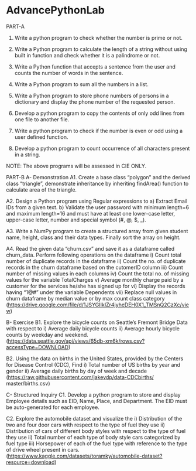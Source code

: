 # AdvancePythonLab
PART-A

1.	Write a python program to check whether the number is prime or not. 

2.	Write a Python program to calculate the length of a string without using built in function and check whether it is a palindrome or not.

3.	Write a Python function that accepts a sentence from the user and counts the number of words in the sentence.

4.	Write a Python program to sum all the numbers in a list.

5.	Write a Python program to store phone numbers of persons in a dictionary and display the phone number of the requested person.

6.	Develop a python program to copy the contents of only odd lines from one file to another file.

7.	Write a python program to check if the number is even or odd using a user defined function.

8.	Develop a python program to count occurrence of all characters present in a string.

NOTE: The above programs will be assessed in CIE ONLY.

PART-B
A- Demonstration
A1. Create a base class “polygon” and the derived class “triangle”, demonstrate inheritance by inheriting findArea() function to calculate area of the triangle. 

A2. Design a Python program using Regular expressions to
        a)	Extract Email IDs from a given text.
        b)	Validate the user password with minimum length=6 and maximum length=16 and must have at least one lower-case letter, upper-case letter, number and special symbol (#, @, $, _).    

A3. Write a NumPy program to create a structured array from given student name, height, class and their data types. Finally sort the array on height.

A4. Read the given data “churn.csv” and save it as a dataframe called churn_data. Perform following operations on the dataframe i) Count total number of duplicate records in the dataframe ii) Count the no. of duplicate records in the churn dataframe based on the cutomerID column iii) Count number of missing values in each columns iv) Count the total no. of missing values for the variable TotalCharges  v) Average monthly charge paid by a customer for the services he/she has signed up for vi) Display the records having “1@#” under the variable Dependents  vii) Replace null values in churn dataframe by median value or by max count class category    (https://drive.google.com/file/d/1JSYGIIkIZr4jyheDEH0X1_TMSnQ2CzXc/view)

B- Exercise
B1. Explore the bicycle counts on Seattle’s Fremont Bridge Data with respect to i) Average daily bicycle counts ii) Average hourly bicycle counts by weekday and weekend.  
   (https://data.seattle.gov/api/views/65db-xm6k/rows.csv?accessType=DOWNLOAD)

B2. Using the data on births in the United States, provided by the Centers for Disease Control (CDC), Find i) Total number of US births by year and gender ii) Average daily births by day of week and decade
(https://raw.githubusercontent.com/jakevdp/data-CDCbirths/ master/births.csv)
  

C- Structured Inquiry
C1. Develop a python program to store and display Employee details such as EID, Name, Place, and Department. The EID must be auto-generated for each employee.

C2.  Explore the automobile dataset and visualize the i) Distribution of the two and four door cars with respect to the type of fuel they use ii) Distribution of cars of different body styles with respect to the type of fuel they use ii) Total number of each type of body style cars categorized by fuel type iii) Horsepower of each of the fuel type with reference to the type of drive wheel present in cars.
(https://www.kaggle.com/datasets/toramky/automobile-dataset?resource=download)

